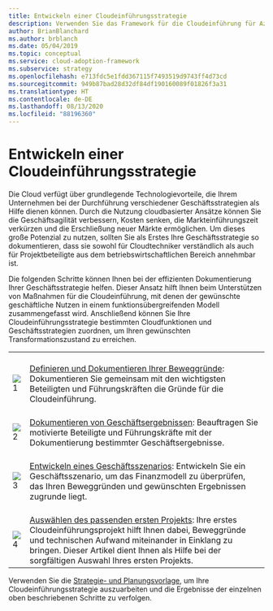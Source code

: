 ```yaml
---
title: Entwickeln einer Cloudeinführungsstrategie
description: Verwenden Sie das Framework für die Cloudeinführung für Azure, um zu verstehen, wie die Cloud Ihnen dabei helfen kann, ihre Geschäftsstrategie voranzubringen.
author: BrianBlanchard
ms.author: brblanch
ms.date: 05/04/2019
ms.topic: conceptual
ms.service: cloud-adoption-framework
ms.subservice: strategy
ms.openlocfilehash: e713fdc5e1fdd367115f7493519d9743ff4d73cd
ms.sourcegitcommit: 949b87bad28d32df84df190160089f01826f3a31
ms.translationtype: HT
ms.contentlocale: de-DE
ms.lasthandoff: 08/13/2020
ms.locfileid: "88196360"
---
```

# <a name="develop-a-cloud-adoption-strategy"></a>Entwickeln einer Cloudeinführungsstrategie

Die Cloud verfügt über grundlegende Technologievorteile, die Ihrem Unternehmen bei der Durchführung verschiedener Geschäftsstrategien als Hilfe dienen können. Durch die Nutzung cloudbasierter Ansätze können Sie die Geschäftsagilität verbessern, Kosten senken, die Markteinführungszeit verkürzen und die Erschließung neuer Märkte ermöglichen. Um dieses große Potenzial zu nutzen, sollten Sie als Erstes Ihre Geschäftsstrategie so dokumentieren, dass sie sowohl für Cloudtechniker verständlich als auch für Projektbeteiligte aus dem betriebswirtschaftlichen Bereich annehmbar ist.

Die folgenden Schritte können Ihnen bei der effizienten Dokumentierung Ihrer Geschäftsstrategie helfen. Dieser Ansatz hilft Ihnen beim Unterstützen von Maßnahmen für die Cloudeinführung, mit denen der gewünschte geschäftliche Nutzen in einem funktionsübergreifenden Modell zusammengefasst wird. Anschließend können Sie Ihre Cloudeinführungsstrategie bestimmten Cloudfunktionen und Geschäftsstrategien zuordnen, um Ihren gewünschten Transformationszustand zu erreichen.

<!-- docsTest:ignore _images images -->
<!-- markdownlint-disable MD033 -->

| | |
|---|---|
| <br> ![1](../_images/icons/1.png) | <br> [Definieren und Dokumentieren Ihrer Beweggründe](./motivations.md): Dokumentieren Sie gemeinsam mit den wichtigsten Beteiligten und Führungskräften die Gründe für die Cloudeinführung.                                |
| <br> ![2](../_images/icons/2.png) | <br> [Dokumentieren von Geschäftsergebnissen](./business-outcomes/index.md): Beauftragen Sie motivierte Beteiligte und Führungskräfte mit der Dokumentierung bestimmter Geschäftsergebnisse.                                |
| <br> ![3](../_images/icons/3.png) | <br> [Entwickeln eines Geschäftsszenarios](./cloud-migration-business-case.md): Entwickeln Sie ein Geschäftsszenario, um das Finanzmodell zu überprüfen, das Ihren Beweggründen und gewünschten Ergebnissen zugrunde liegt.                                |
| <br> ![4](../_images/icons/4.png) | <br> [Auswählen des passenden ersten Projekts](./first-adoption-project.md): Ihre erstes Cloudeinführungsprojekt hilft Ihnen dabei, Beweggründe und technischen Aufwand miteinander in Einklang zu bringen. Dieser Artikel dient Ihnen als Hilfe bei der sorgfältigen Auswahl Ihres ersten Projekts. |

Verwenden Sie die [Strategie- und Planungsvorlage](https://raw.githubusercontent.com/microsoft/CloudAdoptionFramework/master/plan/cloud-adoption-framework-strategy-and-plan-template.docx), um Ihre Cloudeinführungsstrategie auszuarbeiten und die Ergebnisse der einzelnen oben beschriebenen Schritte zu verfolgen.
